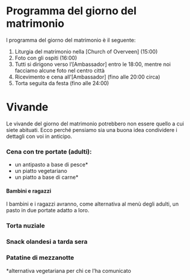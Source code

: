# Programma del giorno del matrimonio

l programma del giorno del matrimonio è il seguente:

1. Liturgia del matrimonio nella [Church of Overveen] (15:00)
2. Foto con gli ospiti (16:00)
3. Tutti si dirigono verso l’[Ambassador] entro le 18:00, mentre noi facciamo alcune foto nel centro città
4. Ricevimento e cena all’[Ambassador] (fino alle 20:00 circa)
5. Torta seguita da festa (fino alle 24:00)


# Vivande

Le vivande del giorno del matrimonio potrebbero non essere quello a cui siete abituati. Ecco perché pensiamo sia una buona idea condividere i dettagli con voi in anticipo.

### Cena con tre portate (adulti):

- un antipasto a base di pesce*
- un piatto vegetariano
- un piatto a base di carne*

#### Bambini e ragazzi 

I bambini e i ragazzi avranno, come alternativa al menù degli adulti, un pasto in due portate adatto a loro.

### Torta nuziale

### Snack olandesi a tarda sera

### Patatine di mezzanotte


*alternativa vegetariana per chi ce l’ha comunicato
